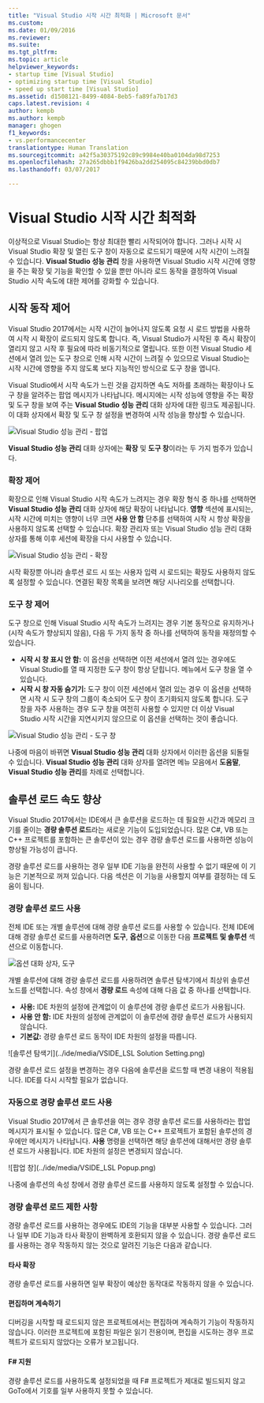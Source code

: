 ```yaml
---
title: "Visual Studio 시작 시간 최적화 | Microsoft 문서"
ms.custom: 
ms.date: 01/09/2016
ms.reviewer: 
ms.suite: 
ms.tgt_pltfrm: 
ms.topic: article
helpviewer_keywords:
- startup time [Visual Studio]
- optimizing startup time [Visual Studio]
- speed up start time [Visual Studio]
ms.assetid: d1508121-8499-4084-8eb5-fa89fa7b17d3
caps.latest.revision: 4
author: kempb
ms.author: kempb
manager: ghogen
f1_keywords:
- vs.performancecenter
translationtype: Human Translation
ms.sourcegitcommit: a42f5a30375192c89c9984e40ba0104da98d7253
ms.openlocfilehash: 27a265dbbb1f9426ba2dd254095c84239bbd0db7
ms.lasthandoff: 03/07/2017

---
```

# <a name="optimize-visual-studio-startup-time"></a>Visual Studio 시작 시간 최적화
이상적으로 Visual Studio는 항상 최대한 빨리 시작되어야 합니다. 그러나 시작 시 Visual Studio 확장 및 열린 도구 창이 자동으로 로드되기 때문에 시작 시간이 느려질 수 있습니다. **Visual Studio 성능 관리** 창을 사용하면 Visual Studio 시작 시간에 영향을 주는 확장 및 기능을 확인할 수 있을 뿐만 아니라 로드 동작을 결정하여 Visual Studio 시작 속도에 대한 제어를 강화할 수 있습니다.

## <a name="control-startup-behavior"></a>시작 동작 제어

Visual Studio 2017에서는 시작 시간이 늘어나지 않도록 요청 시 로드 방법을 사용하여 시작 시 확장이 로드되지 않도록 합니다. 즉, Visual Studio가 시작된 후 즉시 확장이 열리지 않고 시작 후 필요에 따라 비동기적으로 열립니다. 또한 이전 Visual Studio 세션에서 열려 있는 도구 창으로 인해 시작 시간이 느려질 수 있으므로 Visual Studio는 시작 시간에 영향을 주지 않도록 보다 지능적인 방식으로 도구 창을 엽니다.

Visual Studio에서 시작 속도가 느린 것을 감지하면 속도 저하를 초래하는 확장이나 도구 창을 알려주는 팝업 메시지가 나타납니다. 메시지에는 시작 성능에 영향을 주는 확장 및 도구 창을 보여 주는 **Visual Studio 성능 관리** 대화 상자에 대한 링크도 제공됩니다. 이 대화 상자에서 확장 및 도구 창 설정을 변경하여 시작 성능을 향상할 수 있습니다.

![Visual Studio 성능 관리 - 팝업](../ide/media/vside_perfdialog_popup.PNG "Visual Studio 성능 관리 - 팝업")

**Visual Studio 성능 관리** 대화 상자에는 **확장** 및 **도구 창**이라는 두 가지 범주가 있습니다.

### <a name="control-extensions"></a>확장 제어
확장으로 인해 Visual Studio 시작 속도가 느려지는 경우 확장 형식 중 하나를 선택하면 **Visual Studio 성능 관리** 대화 상자에 해당 확장이 나타납니다. **영향** 섹션에 표시되는, 시작 시간에 미치는 영향이 너무 크면 **사용 안 함** 단추를 선택하여 시작 시 항상 확장을 사용하지 않도록 선택할 수 있습니다. 확장 관리자 또는 Visual Studio 성능 관리 대화 상자를 통해 이후 세션에 확장을 다시 사용할 수 있습니다.

![Visual Studio 성능 관리 - 확장](../ide/media/vside_perfdialog_extensions.PNG "Visual Studio 성능 관리 - 확장")

시작 확장뿐 아니라 솔루션 로드 시 또는 사용자 입력 시 로드되는 확장도 사용하지 않도록 설정할 수 있습니다. 연결된 확장 목록을 보려면 해당 시나리오를 선택합니다.

### <a name="control-tool-windows"></a>도구 창 제어
도구 창으로 인해 Visual Studio 시작 속도가 느려지는 경우 기본 동작으로 유지하거나(시작 속도가 향상되지 않음), 다음 두 가지 동작 중 하나를 선택하여 동작을 재정의할 수 있습니다.

- **시작 시 창 표시 안 함:** 이 옵션을 선택하면 이전 세션에서 열려 있는 경우에도 Visual Studio를 열 때 지정한 도구 창이 항상 닫힙니다. 메뉴에서 도구 창을 열 수 있습니다.
- **시작 시 창 자동 숨기기:** 도구 창이 이전 세션에서 열려 있는 경우 이 옵션을 선택하면 시작 시 도구 창의 그룹이 축소되어 도구 창이 초기화되지 않도록 합니다. 도구 창을 자주 사용하는 경우 도구 창을 여전히 사용할 수 있지만 더 이상 Visual Studio 시작 시간을 지연시키지 않으므로 이 옵션을 선택하는 것이 좋습니다.

![Visual Studio 성능 관리 - 도구 창](../ide/media/vside_perfdialog_toolwindows.PNG "Visual Studio 성능 관리 - 도구 창")

나중에 마음이 바뀌면 **Visual Studio 성능 관리** 대화 상자에서 이러한 옵션을 되돌릴 수 있습니다. **Visual Studio 성능 관리** 대화 상자를 열려면 메뉴 모음에서 **도움말**, **Visual Studio 성능 관리**를 차례로 선택합니다.

## <a name="speed-up-solution-load"></a>솔루션 로드 속도 향상

Visual Studio 2017에서는 IDE에서 큰 솔루션을 로드하는 데 필요한 시간과 메모리 크기를 줄이는 **경량 솔루션 로드**라는 새로운 기능이 도입되었습니다. 많은 C#, VB 또는 C++ 프로젝트를 포함하는 큰 솔루션이 있는 경우 경량 솔루션 로드를 사용하면 성능이 향상될 가능성이 큽니다.

경량 솔루션 로드를 사용하는 경우 일부 IDE 기능을 완전히 사용할 수 없기 때문에 이 기능은 기본적으로 꺼져 있습니다. 다음 섹션은 이 기능을 사용할지 여부를 결정하는 데 도움이 됩니다.

### <a name="enable-lightweight-solution-load"></a>경량 솔루션 로드 사용

전체 IDE 또는 개별 솔루션에 대해 경량 솔루션 로드를 사용할 수 있습니다. 전체 IDE에 대해 경량 솔루션 로드를 사용하려면 **도구**, **옵션**으로 이동한 다음 **프로젝트 및 솔루션** 섹션으로 이동합니다.

![옵션 대화 상자, 도구](../ide/media/VSIDE_LightweightSolutionLoad.png)

개별 솔루션에 대해 경량 솔루션 로드를 사용하려면 솔루션 탐색기에서 최상위 솔루션 노드를 선택합니다.  속성 창에서 **경량 로드** 속성에 대해 다음 값 중 하나를 선택합니다.

- **사용:** IDE 차원의 설정에 관계없이 이 솔루션에 경량 솔루션 로드가 사용됩니다.
- **사용 안 함:** IDE 차원의 설정에 관계없이 이 솔루션에 경량 솔루션 로드가 사용되지 않습니다.
- **기본값:** 경량 솔루션 로드 동작이 IDE 차원의 설정을 따릅니다.

![솔루션 탐색기](../ide/media/VSIDE_LSL Solution Setting.png)

경량 솔루션 로드 설정을 변경하는 경우 다음에 솔루션을 로드할 때 변경 내용이 적용됩니다. IDE를 다시 시작할 필요가 없습니다.

### <a name="automatically-enable-lightweight-solution-load"></a>자동으로 경량 솔루션 로드 사용

Visual Studio 2017에서 큰 솔루션을 여는 경우 경량 솔루션 로드를 사용하라는 팝업 메시지가 표시될 수 있습니다. 많은 C#, VB 또는 C++ 프로젝트가 포함된 솔루션의 경우에만 메시지가 나타납니다. **사용** 명령을 선택하면 해당 솔루션에 대해서만 경량 솔루션 로드가 사용됩니다. IDE 차원의 설정은 변경되지 않습니다.

![팝업 창](../ide/media/VSIDE_LSL Popup.png)

나중에 솔루션의 속성 창에서 경량 솔루션 로드를 사용하지 않도록 설정할 수 있습니다.

### <a name="lightweight-solution-load-limitations"></a>경량 솔루션 로드 제한 사항
경량 솔루션 로드를 사용하는 경우에도 IDE의 기능을 대부분 사용할 수 있습니다. 그러나 일부 IDE 기능과 타사 확장이 완벽하게 호환되지 않을 수 있습니다.  경량 솔루션 로드를 사용하는 경우 작동하지 않는 것으로 알려진 기능은 다음과 같습니다.

#### <a name="third-party-extensions"></a>타사 확장
경량 솔루션 로드를 사용하면 일부 확장이 예상한 동작대로 작동하지 않을 수 있습니다.

#### <a name="edit-and-continue"></a>편집하며 계속하기
디버깅을 시작할 때 로드되지 않은 프로젝트에서는 편집하며 계속하기 기능이 작동하지 않습니다. 이러한 프로젝트에 포함된 파일은 읽기 전용이며, 편집을 시도하는 경우 프로젝트가 로드되지 않았다는 오류가 보고됩니다.

#### <a name="f-support"></a>F# 지원
경량 솔루션 로드를 사용하도록 설정되었을 때 F# 프로젝트가 제대로 빌드되지 않고 GoTo에서 기호를 일부 사용하지 못할 수 있습니다.

